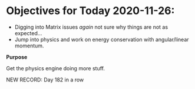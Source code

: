 # Objectives for Today 2020-11-26:

- Digging into Matrix issues _again_ not sure why things are not as expected...
- Jump into physics and work on energy conservation with angular/linear momentum.

**Purpose**

Get the physics engine doing more stuff.

NEW RECORD: Day 182 in a row
